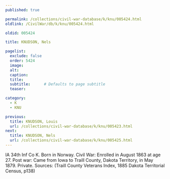 ```yaml
---
published: true

permalink: /collections/civil-war-database/k/knu/005424.html
oldlink: /CivilWar/db/k/knu/005424.html

oldid: 005424

title: KNUDSON, Nels

pagelist:
  exclude: false
  order: 5424
  image: 
  alt:
  caption:
  title:
  subtitle:      # Defaults to page subtitle
  teaser:

category: 
  - K 
  - KNU

previous:
  title: KNUDSON, Louis
  url: /collections/civil-war-database/k/knu/005423.html  
next:
  title: KNUDSON, Nels
  url: /collections/civil-war-database/k/knu/005425.html   
---
```

IA 34th Inf Co K. Born in Norway. Civil War: Enrolled in August 1863 at age 27. Post war: Came from Iowa to Traill County, Dakota Territory, in May 1879. Private. Sources: (Traill County Veterans Index, 1885 Dakota Territorial Census, p138)